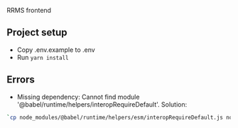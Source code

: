 RRMS frontend

## Project setup
- Copy .env.example to .env
- Run `yarn install`

## Errors
- Missing dependency: Cannot find module '@babel/runtime/helpers/interopRequireDefault'. Solution: 
```bash
`cp node_modules/@babel/runtime/helpers/esm/interopRequireDefault.js node_modules/@babel/runtime/helpers/interopRequireDefault.js`
```
